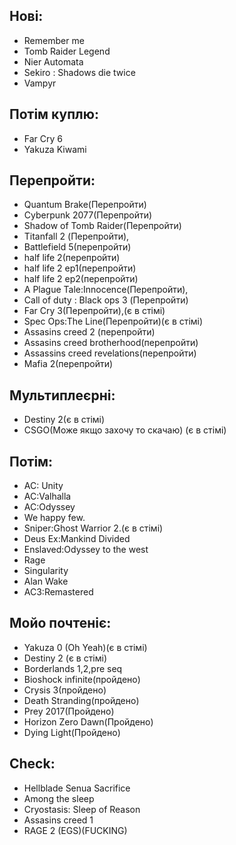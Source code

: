 ## Нові:
* Remember me
* Tomb Raider Legend
* Nier Automata
* Sekiro : Shadows die twice
* Vampyr


## Потім куплю:
* Far Cry 6
* Yakuza Kiwami

## Перепройти:
* Quantum Brake(Перепройти)
* Cyberpunk 2077(Перепройти)
* Shadow of Tomb Raider(Перепройти)
* Titanfall 2 (Перепройти),
* Battlefield 5(перепройти)
* half life 2(перепройти)
* half life 2 ep1(перепройти)
* half life 2 ep2(перепройти)
* A Plague Tale:Innocence(Перепройти),
* Call of duty : Black ops 3 (Перепройти)
* Far Cry 3(Перепройти),(є в стімі)
* Spec Ops:The Line(Перепройти)(є в стімі)
* Assasins creed 2 (перепройти)
* Assasins creed brotherhood(перепройти)
* Assassins creed revelations(перепройти)
* Mafia 2(перепройти)

## Мультиплеєрні:
* Destiny 2(є в стімі)
* CSGO(Може якщо захочу то скачаю) (є в стімі)

## Потім:
* AC: Unity
* AC:Valhalla
* AC:Odyssey
* We happy few.
* Sniper:Ghost Warrior 2.(є в стімі)
* Deus Ex:Mankind Divided
* Enslaved:Odyssey to the west
* Rage
* Singularity
* Alan Wake
* AC3:Remastered


## Мойо почтеніє:
* Yakuza 0 (Oh Yeah)(є в стімі)
* Destiny 2 (є в стімі)
* Borderlands 1,2,pre seq
* Bioshock infinite(пройдено)
* Crysis 3(пройдено)
* Death Stranding(пройдено)
* Prey 2017(Пройдено)
* Horizon Zero Dawn(Пройдено)
* Dying Light(Пройдено)

## Check: 
* Hellblade Senua Sacrifice
* Among the sleep
* Cryostasis: Sleep of Reason
* Assasins creed 1
* RAGE 2 (EGS)(FUCKING)




